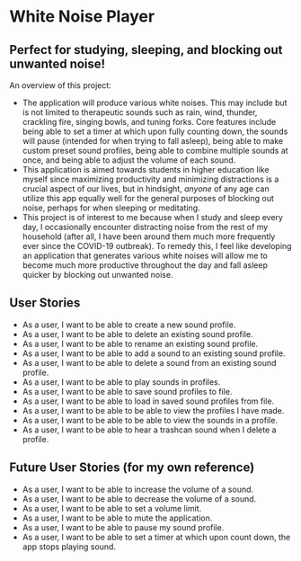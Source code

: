 # White Noise Player

## Perfect for studying, sleeping, and blocking out unwanted noise!

An overview of this project:
- The application will produce various white noises. This may include but is 
  not limited to therapeutic sounds such as rain, wind, thunder, crackling 
  fire, singing bowls, and tuning forks. Core features include being able to set a 
  timer at which upon fully counting down, the sounds will pause (intended for
  when trying to fall asleep), being able to make custom preset sound profiles, 
  being able to combine multiple sounds at once, and being able to adjust the volume
  of each sound.
- This application is aimed towards students in higher education like myself 
  since maximizing productivity and minimizing distractions is a crucial aspect
  of our lives, but in hindsight, *anyone* of any age can utilize this app 
  equally well for the general purposes of blocking out noise, perhaps for 
  when sleeping or meditating.
- This project is of interest to me because when I study and sleep every day,
  I occasionally encounter distracting noise from the rest of my household 
  (after all, I have been around them much more frequently ever since the 
  COVID-19 outbreak). To remedy this, I feel like developing an application that 
  generates various white noises will allow me to become much more productive
  throughout the day and fall asleep quicker by blocking out unwanted noise.
  

## User Stories
- As a user, I want to be able to create a new sound profile.
- As a user, I want to be able to delete an existing sound profile.
- As a user, I want to be able to rename an existing sound profile.
- As a user, I want to be able to add a sound to an existing sound profile.
- As a user, I want to be able to delete a sound from an existing sound profile.
- As a user, I want to be able to play sounds in profiles.
- As a user, I want to be able to save sound profiles to file.
- As a user, I want to be able to load in saved sound profiles from file.
- As a user, I want to be able to be able to view the profiles I have made.
- As a user, I want to be able to be able to view the sounds in a profile.
- As a user, I want to be able to hear a trashcan sound when I delete a profile.

## Future User Stories (for my own reference)
- As a user, I want to be able to increase the volume of a sound.
- As a user, I want to be able to decrease the volume of a sound.
- As a user, I want to be able to set a volume limit.
- As a user, I want to be able to mute the application.
- As a user, I want to be able to pause my sound profile.
- As a user, I want to be able to set a timer at which upon count down,
  the app stops playing sound.